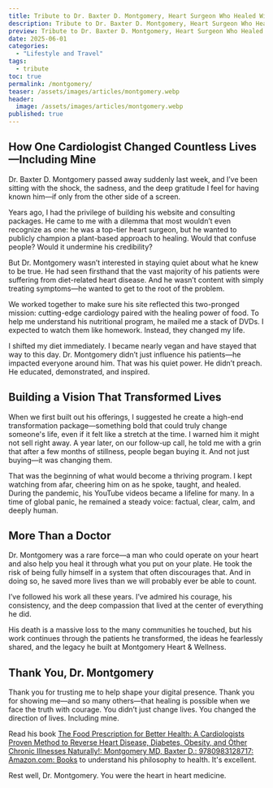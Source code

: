 ```yaml
---
title: Tribute to Dr. Baxter D. Montgomery, Heart Surgeon Who Healed With Plants and Purpose
description: Tribute to Dr. Baxter D. Montgomery, Heart Surgeon Who Healed With Plants and Purpose
preview: Tribute to Dr. Baxter D. Montgomery, Heart Surgeon Who Healed With Plants and Purpose
date: 2025-06-01
categories:
  - "Lifestyle and Travel"
tags:
  - tribute
toc: true
permalink: /montgomery/
teaser: /assets/images/articles/montgomery.webp
header:
  image: /assets/images/articles/montgomery.webp
published: true
---
```

## How One Cardiologist Changed Countless Lives—Including Mine

Dr. Baxter D. Montgomery passed away suddenly last week, and I’ve been sitting with the shock, the sadness, and the deep gratitude I feel for having known him—if only from the other side of a screen.

Years ago, I had the privilege of building his website and consulting packages. He came to me with a dilemma that most wouldn’t even recognize as one: he was a top-tier heart surgeon, but he wanted to publicly champion a plant-based approach to healing. Would that confuse people? Would it undermine his credibility?

But Dr. Montgomery wasn’t interested in staying quiet about what he knew to be true. He had seen firsthand that the vast majority of his patients were suffering from diet-related heart disease. And he wasn’t content with simply treating symptoms—he wanted to get to the root of the problem.

We worked together to make sure his site reflected this two-pronged mission: cutting-edge cardiology paired with the healing power of food. To help me understand his nutritional program, he mailed me a stack of DVDs. I expected to watch them like homework. Instead, they changed my life.

I shifted my diet immediately. I became nearly vegan and have stayed that way to this day. Dr. Montgomery didn’t just influence his patients—he impacted everyone around him. That was his quiet power. He didn’t preach. He educated, demonstrated, and inspired.

## Building a Vision That Transformed Lives

When we first built out his offerings, I suggested he create a high-end transformation package—something bold that could truly change someone's life, even if it felt like a stretch at the time. I warned him it might not sell right away. A year later, on our follow-up call, he told me with a grin that after a few months of stillness, people began buying it. And not just buying—it was changing them.

That was the beginning of what would become a thriving program. I kept watching from afar, cheering him on as he spoke, taught, and healed. During the pandemic, his YouTube videos became a lifeline for many. In a time of global panic, he remained a steady voice: factual, clear, calm, and deeply human.

## More Than a Doctor

Dr. Montgomery was a rare force—a man who could operate on your heart and also help you heal it through what you put on your plate. He took the risk of being fully himself in a system that often discourages that. And in doing so, he saved more lives than we will probably ever be able to count.

I’ve followed his work all these years. I’ve admired his courage, his consistency, and the deep compassion that lived at the center of everything he did.

His death is a massive loss to the many communities he touched, but his work continues through the patients he transformed, the ideas he fearlessly shared, and the legacy he built at Montgomery Heart & Wellness.

## Thank You, Dr. Montgomery

Thank you for trusting me to help shape your digital presence. Thank you for showing me—and so many others—that healing is possible when we face the truth with courage. You didn’t just change lives. You changed the direction of lives. Including mine.

Read his book [The Food Prescription for Better Health: A Cardiologists Proven Method to Reverse Heart Disease, Diabetes, Obesity, and Other Chronic Illnesses Naturally!: Montgomery MD, Baxter D.: 9780983128717: Amazon.com: Books](https://amzn.to/4gmoHT5) to understand his philosophy to health. It's excellent.

Rest well, Dr. Montgomery. You were the heart in heart medicine.
